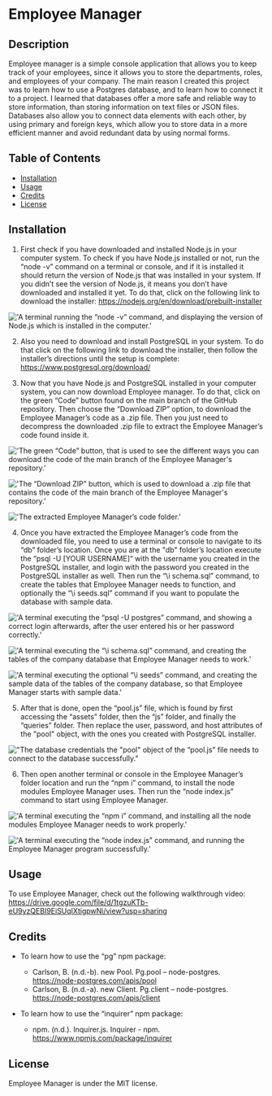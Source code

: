 # Employee Manager

## Description

Employee manager is a simple console application that allows you to keep track of your employees, since it allows you to store the departments, roles, and employees of your company. The main reason I created this project was to learn how to use a Postgres database, and to learn how to connect it to a project. I learned that databases offer a more safe and reliable way to store information, than storing information on text files or JSON files. Databases also allow you to connect data elements with each other, by using primary and foreign keys, which allow you to store data in a more efficient manner and avoid redundant data by using normal forms.

## Table of Contents

- [Installation](#installation)
- [Usage](#usage)
- [Credits](#credits)
- [License](#license)

## Installation

1. First check if you have downloaded and installed Node.js in your computer system. To check if you have Node.js installed or not, run the “node -v” command on a terminal or console, and if it is installed it should return the version of Node.js that was installed in your system. If you didn’t see the version of Node.js, it means you don’t have downloaded and installed it yet. To do that, click on the following link to download the installer: https://nodejs.org/en/download/prebuilt-installer

!['A terminal running the “node -v” command, and displaying the version of Node.js which is installed in the computer.'](./assets/images/NodeVersion.png)

2. Also you need to download and install PostgreSQL in your system. To do that click on the following link to download the installer, then follow the installer’s directions until the setup is complete: https://www.postgresql.org/download/

3. Now that you have Node.js and PostgreSQL installed in your computer system, you can now download Employee manager. To do that, click on the green “Code” button found on the main branch of the GitHub repository. Then choose the “Download ZIP” option, to download the Employee Manager’s code as a .zip file. Then you just need to decompress the downloaded .zip file to extract the Employee Manager’s code found inside it.

!['The green “Code” button, that is used to see the different ways you can download the code of the main branch of the Employee Manager's repository.'](./assets/images/CodeButton.png)

!['The “Download ZIP” button, which is used to download a .zip file that contains the code of the main branch of the Employee Manager's repository.'](./assets/images/ZipButton.png)

!['The extracted Employee Manager’s code folder.'](./assets/images/DownloadedFolder.png)

4. Once you have extracted the Employee Manager’s code from the downloaded file, you need to use a terminal or console to navigate to its “db” folder’s location. Once you are at the "db" folder’s location execute the “psql -U [YOUR USERNAME]“ with the username you created in the PostgreSQL installer, and login with the password you created in the PostgreSQL installer as well. Then run the “\i schema.sql” command, to create the tables that Employee Manager needs to function, and optionally the “\i seeds.sql” command if you want to populate the database with sample data.

!['A terminal executing the “psql -U postgres” command, and showing a correct login afterwards, after the user entered his or her password correctly.'](./assets/images/PostgreSqlLogin.png)

!['A terminal executing the “\i schema.sql” command, and creating the tables of the company database that Employee Manager needs to work.'](./assets/images/PostgreSqlSchema.png)

!['A terminal executing the optional “\i seeds” command, and creating the sample data of the tables of the company database, so that Employee Manager starts with sample data.'](./assets/images/PostgreSqlSeeds.png)

5. After that is done, open the “pool.js” file, which is found by first accessing the “assets” folder, then the “js” folder, and finally the “queries” folder. Then replace the user, password, and host attributes of the "pool" object, with the ones you created with PostgreSQL installer.

!["The database credentials the "pool" object of the “pool.js” file needs to connect to the database successfully."](./assets/images/DatabaseCredentials.png)

6. Then open another terminal or console in the Employee Manager’s folder location and run the “npm i” command, to install the node modules Employee Manager uses. Then run the “node index.js” command to start using Employee Manager.

!['A terminal executing the “npm i” command, and installing all the node modules Employee Manager needs to work properly.'](./assets/images/NpmInstall.png)

!['A terminal executing the “node index.js” command, and running the Employee Manager program successfully.'](./assets/images/NodeStart.png)

## Usage

To use Employee Manager, check out the following walkthrough video: https://drive.google.com/file/d/1tgzuKTb-eU9yzQEBI9EiSUqIXtigpwNi/view?usp=sharing

## Credits

- To learn how to use the “pg” npm package:

  - Carlson, B. (n.d.-b). new Pool. Pg.pool – node-postgres. https://node-postgres.com/apis/pool
  - Carlson, B. (n.d.-a). new Client. Pg.client – node-postgres. https://node-postgres.com/apis/client

- To learn how to use the “inquirer” npm package:
  - npm. (n.d.). Inquirer.js. Inquirer - npm. https://www.npmjs.com/package/inquirer

## License

Employee Manager is under the MIT license.
